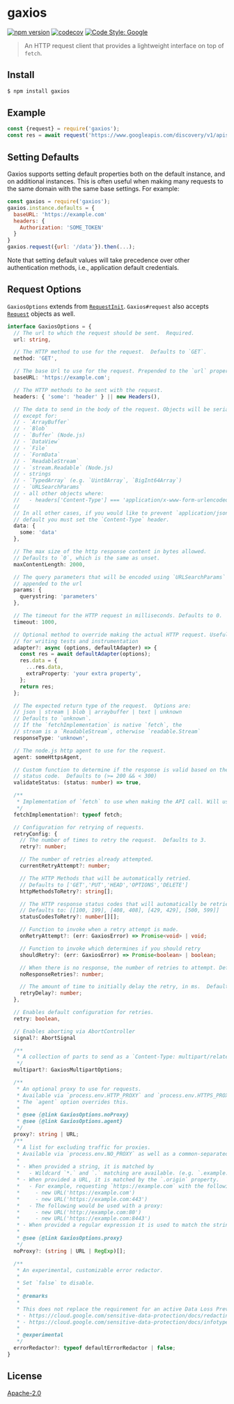 # gaxios

[![npm version](https://img.shields.io/npm/v/gaxios.svg)](https://www.npmjs.org/package/gaxios)
[![codecov](https://codecov.io/gh/googleapis/gaxios/branch/master/graph/badge.svg)](https://codecov.io/gh/googleapis/gaxios)
[![Code Style: Google](https://img.shields.io/badge/code%20style-google-blueviolet.svg)](https://github.com/google/gts)

> An HTTP request client that provides a lightweight interface on top of `fetch`.

## Install

```sh
$ npm install gaxios
```

## Example

```js
const {request} = require('gaxios');
const res = await request('https://www.googleapis.com/discovery/v1/apis/');
```

## Setting Defaults

Gaxios supports setting default properties both on the default instance, and on additional instances. This is often useful when making many requests to the same domain with the same base settings. For example:

```js
const gaxios = require('gaxios');
gaxios.instance.defaults = {
  baseURL: 'https://example.com'
  headers: {
    Authorization: 'SOME_TOKEN'
  }
}
gaxios.request({url: '/data'}).then(...);
```

Note that setting default values will take precedence
over other authentication methods, i.e., application default credentials.

## Request Options

`GaxiosOptions` extends from [`RequestInit`](https://developer.mozilla.org/en-US/docs/Web/API/RequestInit).
`Gaxios#request` also accepts [`Request`](https://developer.mozilla.org/en-US/docs/Web/API/Request) objects as well.

```ts
interface GaxiosOptions = {
  // The url to which the request should be sent.  Required.
  url: string,

  // The HTTP method to use for the request.  Defaults to `GET`.
  method: 'GET',

  // The base Url to use for the request. Prepended to the `url` property above.
  baseURL: 'https://example.com';

  // The HTTP methods to be sent with the request.
  headers: { 'some': 'header' } || new Headers(),

  // The data to send in the body of the request. Objects will be serialized as JSON
  // except for:
  // - `ArrayBuffer`
  // - `Blob`
  // - `Buffer` (Node.js)
  // - `DataView`
  // - `File`
  // - `FormData`
  // - `ReadableStream`
  // - `stream.Readable` (Node.js)
  // - strings
  // - `TypedArray` (e.g. `Uint8Array`, `BigInt64Array`)
  // - `URLSearchParams`
  // - all other objects where:
  //   - headers['Content-Type'] === 'application/x-www-form-urlencoded' (serialized as `URLSearchParams`)
  //
  // In all other cases, if you would like to prevent `application/json` as the
  // default you must set the `Content-Type` header.
  data: {
    some: 'data'
  },

  // The max size of the http response content in bytes allowed.
  // Defaults to `0`, which is the same as unset.
  maxContentLength: 2000,

  // The query parameters that will be encoded using `URLSearchParams` and
  // appended to the url
  params: {
    querystring: 'parameters'
  },

  // The timeout for the HTTP request in milliseconds. Defaults to 0.
  timeout: 1000,

  // Optional method to override making the actual HTTP request. Useful
  // for writing tests and instrumentation
  adapter?: async (options, defaultAdapter) => {
    const res = await defaultAdapter(options);
    res.data = {
      ...res.data,
      extraProperty: 'your extra property',
    };
    return res;
  };

  // The expected return type of the request.  Options are:
  // json | stream | blob | arraybuffer | text | unknown
  // Defaults to `unknown`.
  // If the `fetchImplementation` is native `fetch`, the
  // stream is a `ReadableStream`, otherwise `readable.Stream`
  responseType: 'unknown',

  // The node.js http agent to use for the request.
  agent: someHttpsAgent,

  // Custom function to determine if the response is valid based on the
  // status code.  Defaults to (>= 200 && < 300)
  validateStatus: (status: number) => true,

  /**
   * Implementation of `fetch` to use when making the API call. Will use `fetch` by default.
   */
  fetchImplementation?: typeof fetch;

  // Configuration for retrying of requests.
  retryConfig: {
    // The number of times to retry the request.  Defaults to 3.
    retry?: number;

    // The number of retries already attempted.
    currentRetryAttempt?: number;

    // The HTTP Methods that will be automatically retried.
    // Defaults to ['GET','PUT','HEAD','OPTIONS','DELETE']
    httpMethodsToRetry?: string[];

    // The HTTP response status codes that will automatically be retried.
    // Defaults to: [[100, 199], [408, 408], [429, 429], [500, 599]]
    statusCodesToRetry?: number[][];

    // Function to invoke when a retry attempt is made.
    onRetryAttempt?: (err: GaxiosError) => Promise<void> | void;

    // Function to invoke which determines if you should retry
    shouldRetry?: (err: GaxiosError) => Promise<boolean> | boolean;

    // When there is no response, the number of retries to attempt. Defaults to 2.
    noResponseRetries?: number;

    // The amount of time to initially delay the retry, in ms.  Defaults to 100ms.
    retryDelay?: number;
  },

  // Enables default configuration for retries.
  retry: boolean,

  // Enables aborting via AbortController
  signal?: AbortSignal

  /**
   * A collection of parts to send as a `Content-Type: multipart/related` request.
   */
  multipart?: GaxiosMultipartOptions;

  /**
   * An optional proxy to use for requests.
   * Available via `process.env.HTTP_PROXY` and `process.env.HTTPS_PROXY` as well - with a preference for the this config option when multiple are available.
   * The `agent` option overrides this.
   *
   * @see {@link GaxiosOptions.noProxy}
   * @see {@link GaxiosOptions.agent}
   */
  proxy?: string | URL;
  /**
   * A list for excluding traffic for proxies.
   * Available via `process.env.NO_PROXY` as well as a common-separated list of strings - merged with any local `noProxy` rules.
   *
   * - When provided a string, it is matched by
   *   - Wildcard `*.` and `.` matching are available. (e.g. `.example.com` or `*.example.com`)
   * - When provided a URL, it is matched by the `.origin` property.
   *   - For example, requesting `https://example.com` with the following `noProxy`s would result in a no proxy use:
   *     - new URL('https://example.com')
   *     - new URL('https://example.com:443')
   *   - The following would be used with a proxy:
   *     - new URL('http://example.com:80')
   *     - new URL('https://example.com:8443')
   * - When provided a regular expression it is used to match the stringified URL
   *
   * @see {@link GaxiosOptions.proxy}
   */
  noProxy?: (string | URL | RegExp)[];

  /**
   * An experimental, customizable error redactor.
   *
   * Set `false` to disable.
   *
   * @remarks
   *
   * This does not replace the requirement for an active Data Loss Prevention (DLP) provider. For DLP suggestions, see:
   * - https://cloud.google.com/sensitive-data-protection/docs/redacting-sensitive-data#dlp_deidentify_replace_infotype-nodejs
   * - https://cloud.google.com/sensitive-data-protection/docs/infotypes-reference#credentials_and_secrets
   *
   * @experimental
   */
  errorRedactor?: typeof defaultErrorRedactor | false;
}
```

## License

[Apache-2.0](https://github.com/googleapis/gaxios/blob/master/LICENSE)
